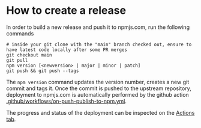 # How to create a release

In order to build a new release and push it to npmjs.com, run the following commands

    # inside your git clone with the "main" branch checked out, ensure to have latest code locally after some PR merges
    git checkout main
    git pull
    npm version [<newversion> | major | minor | patch]
    git push && git push --tags

The `npm version` command updates the version number, creates a new git commit
and tags it. Once the commit is pushed to the upstream repository, deployment
to npmjs.com is automatically performed by the github action
[.github/workflows/on-push-publish-to-npm.yml](.github/workflows/on-push-publish-to-npm.yml).

The progress and status of the deployment can be inspected on the
[Actions tab](//github.com/adobe/aio-cli-plugin-aem-rde/actions).
